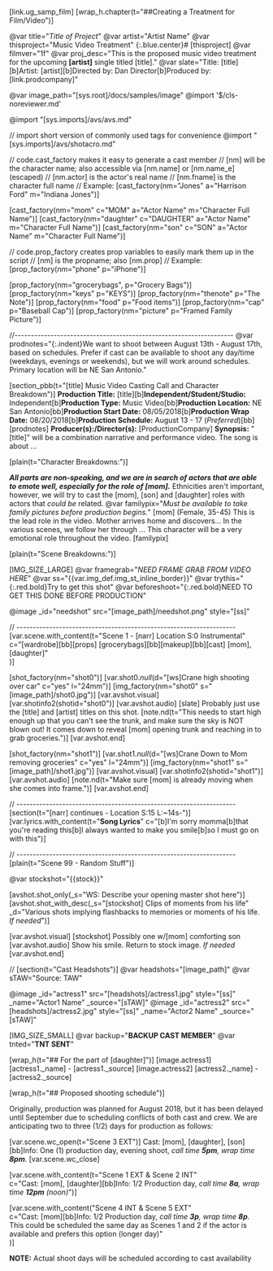 [link.ug_samp_film]
[wrap_h.chapter(t="##Creating a Treatment for Film/Video")]

@var title="*Title of Project*"
@var artist="Artist Name"
@var thisproject="Music Video Treatment"
{:.blue.center}# [thisproject]
@var filmver="1f"
@var proj_desc="This is the proposed music video treatment for the upcoming **[artist]** single titled [title]."
@var slate="Title: [title][b]Artist: [artist][b]Directed by: Dan Director[b]Produced by: [link.prodcompany]"

@var image_path="[sys.root]/docs/samples/image"
@import '$/cls-noreviewer.md'

@import "[sys.imports]/avs/avs.md"

// import short version of commonly used tags for convenience
@import "[sys.imports]/avs/shotacro.md"

// code.cast_factory makes it easy to generate a cast member
// [nm] will be the character name; also accessible via [nm.name] or [nm.name_e] (escaped)
// [nm.actor] is the actor's real name
// [nm.fname] is the character full name
// Example: [cast_factory(nm="Jones" a="Harrison Ford" m="Indiana Jones")]

[cast_factory(nm="mom" c="MOM" a="Actor Name" m="Character Full Name")]
[cast_factory(nm="daughter" c="DAUGHTER" a="Actor Name" m="Character Full Name")]
[cast_factory(nm="son" c="SON" a="Actor Name" m="Character Full Name")]

// code.prop_factory creates prop variables to easily mark them up in the script
// [nm] is the propname; also [nm.prop]
// Example: [prop_factory(nm="phone" p="iPhone")]

[prop_factory(nm="grocerybags", p="Grocery Bags")]
[prop_factory(nm="keys" p="KEYS")]
[prop_factory(nm="thenote" p="The Note")]
[prop_factory(nm="food" p="Food items")]
[prop_factory(nm="cap" p="Baseball Cap")]
[prop_factory(nm="picture" p="Framed Family Picture")]

//-------------------------------------------------------------------
@var prodnotes="{:.indent}We want to shoot between August 13th - August 17th, based on schedules. Prefer if cast can be available to shoot any day/time (weekdays, evenings or weekends), but we will work around schedules. Primary location will be NE San Antonio."

[section_pbb(t="[title] Music Video Casting Call and Character Breakdown")]
**Production Title:** [title][b]**Independent/Student/Studio:** Independent[b]**Production Type:** Music Video[bb]**Production Location:** NE San Antonio[bb]**Production Start Date:** 08/05/2018[b]**Production Wrap Date:** 08/20/2018[b]**Production Schedule:** August 13 - 17 &lpar;*Preferred*&rpar;[bb][prodnotes]
**Producer&lpar;s&rpar;:/Director&lpar;s&rpar;:** [ProductionCompany]
**Synopsis:** "[title]" will be a combination narrative and performance video. The song is about ...

[plain(t="Character Breakdowns:")]

***All parts are non-speaking, and we are in search of actors that are able to emote well, especially for the role of [mom].***
Ethnicities aren't important, however, we will try to cast the [mom], [son] and [daughter] roles with actors that *could be* related.
@var familypix="*Must be available to take family pictures before production begins.*"
[mom] (Female, 35-45) This is the lead role in the video. Mother arrives home and discovers... In the various scenes, we follow her through ... This character will be a very emotional role throughout the video. [familypix]

[plain(t="Scene Breakdowns:")]

[IMG_SIZE_LARGE]
@var framegrab="*NEED FRAME GRAB FROM VIDEO HERE*"
@var ss="{{var.img_def.img_st_inline_border}}"
@var trythis="{:.red.bold}Try to get this shot"
@var beforeshoot="{:.red.bold}NEED TO GET THIS DONE BEFORE PRODUCTION"

@image _id="needshot" src="[image_path]/needshot.png" style="[ss]"

// -------------------------------------------------------------------
[var.scene.with_content(t="Scene 1 - [narr] Location S:0 Instrumental"   \
       c="[wardrobe][bb][props] [grocerybags][bb][makeup][bb][cast] [mom], [daughter]" \
)]

[shot_factory(nm="shot0")]
[var.shot0._null_(d="[ws]Crane high shooting over car" c="yes" l="24mm")]
[img_factory(nm="shot0" s="[image_path]/shot0.jpg")]
[var.avshot.visual]
[var.shotinfo2(shotid="shot0")]
[var.avshot.audio]
[slate]
Probably just use the [title] and [artist] titles on this shot.
[note.nd(t="This needs to start high enough up that you can't see the trunk, and make sure the sky is NOT blown out! It comes down to reveal [mom] opening trunk and reaching in to grab groceries.")]
[var.avshot.end]

[shot_factory(nm="shot1")]
[var.shot1._null_(d="[ws]Crane Down to Mom removing groceries" c="yes" l="24mm")]
[img_factory(nm="shot1" s="[image_path]/shot1.jpg")]
[var.avshot.visual]
[var.shotinfo2(shotid="shot1")]
[var.avshot.audio]
[note.nd(t="Make sure [mom] is already moving when she comes into frame.")]
[var.avshot.end]

// -------------------------------------------------------------------
[section(t="[narr] continues - Location S:15 L:~14s-")]
[var.lyrics.with_content(t="**Song Lyrics**" c="[b]I'm sorry momma[b]that you're reading this[b]I always wanted to make you smile[b]so I must go on with this")]

// -------------------------------------------------------------------
[plain(t="Scene 99 - Random Stuff")]

@var stockshot="{{stock}}"

[avshot.shot_only(_s="WS: Describe your opening master shot here")]
[avshot.shot_with_desc(_s="[stockshot] Clips of moments from his life" _d="Various shots implying flashbacks to memories or moments of his life. *If needed*")]

[var.avshot.visual]
[stockshot] Possibly one w/[mom] comforting son
[var.avshot.audio]
Show his smile. Return to stock image. *If needed*
[var.avshot.end]

//
[section(t="Cast Headshots")]
@var headshots="[image_path]"
@var sTAW="Source: TAW"

@image _id="actress1" src="[headshots]/actress1.jpg" style="[ss]" _name="Actor1 Name" _source="[sTAW]"
@image _id="actress2" src="[headshots]/actress2.jpg" style="[ss]" _name="Actor2 Name" _source="[sTAW]"


[IMG_SIZE_SMALL]
@var backup="**BACKUP CAST MEMBER**"
@var tnted="**TNT SENT**"

[wrap_h(t="## For the part of [daughter]")]
[image.actress1] [actress1._name] - [actress1._source]
[image.actress2] [actress2._name] - [actress2._source]

[wrap_h(t="## Proposed shooting schedule")]

Originally, production was planned for August 2018, but it has been delayed until September due to scheduling conflicts of both cast and crew. We are anticipating two to three (1/2) days for production as follows:

[var.scene.wc_open(t="Scene 3 EXT")]
    Cast: [mom], [daughter], [son][bb]Info: One (1) production day, evening shoot, *call time **5pm**, wrap time **8pm***.
[var.scene.wc_close]

[var.scene.with_content(t="Scene 1 EXT & Scene 2 INT" \
    c="Cast: [mom], [daughter][bb]Info: 1/2 Production day, *call time **8a**, wrap time **12pm** (noon)*")]

[var.scene.with_content("Scene 4 INT & Scene 5 EXT" \
    c="Cast: [mom][bb]Info: 1/2 Production day, *call time **3p**, wrap time **8p***. This could be scheduled the same day as Scenes 1 and 2 if the actor is available and prefers this option (longer day)" \
)]

**NOTE:** Actual shoot days will be scheduled according to cast availability

